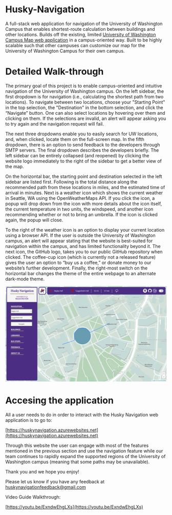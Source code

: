 # Husky-Navigation
A full-stack web application for navigation of the University of Washington Campus that enables shortest-route calculation between buildings and other locations. Builds off the existing, limited [University of Washington Campus Map web application](https://www.washington.edu/maps/) in a campus-oriented way. Built to be highly scalable such that other campuses can customize our map for the University of Washington Campus for their own campus.

# Detailed Walk-through

The primary goal of this project is to enable campus-oriented and intuitive navigation of the University of Washington campus. On the left sidebar, the first dropdown is for navigation (i.e., calculating the shortest path from two locations). To navigate between two locations, choose your "Starting Point" in the top selection, the "Destination" in the bottom selection, and click the “Navigate” button. One can also select locations by hovering over them and clicking on them. If the selections are invalid, an alert will appear asking you to try again and the navigation request will fail. 

The next three dropdowns enable you to easily search for UW locations, and, when clicked, locate them on the full-screen map. In the fifth dropdown, there is an option to send feedback to the developers through SMTP servers. The final dropdown describes the developers briefly. The left sidebar can be entirely collapsed (and reopened) by clicking the website logo immediately to the right of the sidebar to get a better view of the map.

On the horizontal bar, the starting point and destination selected in the left sidebar are listed first. Following is the total distance along the recommended path from these locations in miles, and the estimated time of arrival in minutes. Next is a weather icon which shows the current weather in Seattle, WA using the OpenWeatherMaps API. If you click the icon, a popup will drop down from the icon with more details about the icon itself, the current temperature in two units, the windspeed, and another icon recommending whether or not to bring an umbrella. If the icon is clicked again, the popup will close. 

To the right of the weather icon is an option to display your current location using a browser API. If the user is outside the University of Washington campus, an alert will appear stating that the website is best-suited for navigation within the campus, and has limited functionality beyond it. The next icon, the GitHub logo, takes you to our public GitHub repository when clicked. The coffee-cup icon (which is currently not a released feature) gives the user an option to “buy us a coffee,” or donate money to our website’s further development. Finally, the right-most switch on the horizontal bar changes the theme of the entire webpage to an alternate dark-mode theme.

![Demo Image](Project/DemonstrationImage.PNG)

# Accesing the application

All a user needs to do in order to interact with the Husky Navigation web application is to go to:

[https://huskynavigation.azurewebsites.net](https://huskynavigation.azurewebsites.net)

Through this website the user can engage with most of the features mentioned in the previous section and use the navigation feature while our team continues to rapidly expand the supported regions of the University of Washington campus (meaning that some paths may be unavailable).

Thank you and we hope you enjoy!

Please let us know if you have any feedback at [huskynavigationfeedback@gmail.com](mailto:huskynavigationfeedback@gmail.com)

Video Guide Walkthrough:

[https://youtu.be/ExndwEhgLXs](https://youtu.be/ExndwEhgLXs)
